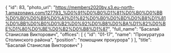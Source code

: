 {
    "id": 83,
    "photo_url": "https://members2020by.s3.eu-north-1.amazonaws.com/127793_%D0%91%D0%B0%D1%81%D0%B0%D0%BB%D0%B0%D0%B9%D0%A1%D1%82%D0%B0%D0%BD%D0%B8%D1%81%D0%BB%D0%B0%D0%B2%D0%92%D0%B8%D0%BA%D1%82%D0%BE%D1%80%D0%BE%D0%B2%D0%B8%D1%87",
    "full_name": "Басалай Станислав Викторович",
    "offices": [
        {
            "id": "01-17",
            "name": "Прокуратура Столинского района",
            "position": "помощник прокурора"
        }
    ],
    "title": "Басалай Станислав Викторович"
}
